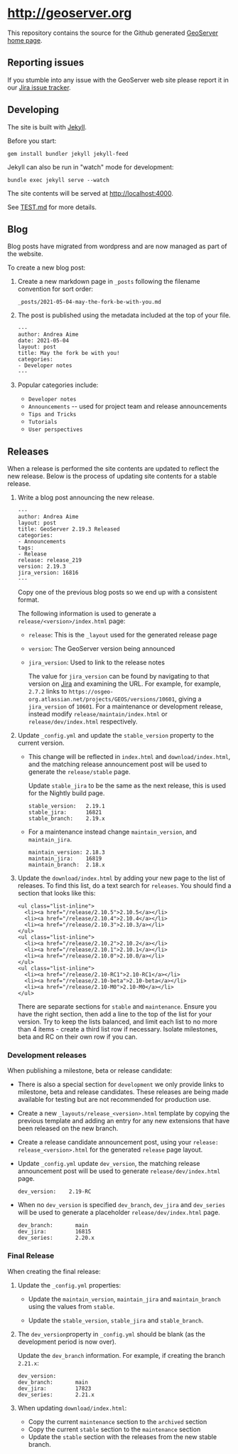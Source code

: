 # http://geoserver.org

This repository contains the source for the Github generated [GeoServer home page](http://geoserver.org/). 

## Reporting issues

If you stumble into any issue with the GeoServer web site please report it in our [Jira issue tracker](https://osgeo-org.atlassian.net/projects/GEOS/summary).

## Developing 

The site is built with [Jekyll](https://github.com/jekyll/jekyll).

Before you start:
    
    gem install bundler jekyll jekyll-feed

Jekyll can also be run in "watch" mode for development:

    bundle exec jekyll serve --watch

The site contents will be served at [http://localhost:4000](http://localhost:4000). 

See [TEST.md](TEST.md) for more details.

## Blog

Blog posts have migrated from wordpress and are now managed as part of the website.

To create a new blog post:

1. Create a new markdown page in ``_posts`` following the filename convention for sort order:

   ``_posts/2021-05-04-may-the-fork-be-with-you.md``
   
2. The post is published using the metadata included at the top of your file.
   
   ```
   ---
   author: Andrea Aime
   date: 2021-05-04
   layout: post
   title: May the fork be with you!
   categories:
   - Developer notes
   ---
   ```
   
3. Popular categories include:
   
   * ``Developer notes``
   * ``Announcements`` -- used for project team and release announcements
   * ``Tips and Tricks``
   * ``Tutorials``
   * ``User perspectives`` 

## Releases

When a release is performed the site contents are updated to reflect the new release. Below is the 
process of updating site contents for a stable release.

1. Write a blog post announcing the new release.
   
   ```
   ---
   author: Andrea Aime
   layout: post
   title: GeoServer 2.19.3 Released
   categories:
   - Announcements
   tags:
   - Release
   release: release_219
   version: 2.19.3
   jira_version: 16816
   ---
   ```
   
   Copy one of the previous blog posts so we end up with a consistent format.
   
   The following information is used to generate a ``release/<version>/index.html`` page:
   
   * ``release``: This is the `_layout` used for the generated release page
   
   * ``version``: The GeoServer version being announced
   
   * ``jira_version``: Used to link to the release notes
     
     The value for ``jira_version`` can be found by navigating to that version on [Jira](https://osgeo-org.atlassian.net/projects/GEOS?selectedItem=com.atlassian.jira.jira-projects-plugin:release-page) and examining the URL. For example, for example, ``2.7.2`` links to ``https://osgeo-org.atlassian.net/projects/GEOS/versions/10601``, giving a ``jira_version`` of ``10601``. For a maintenance or development release, instead modify ``release/maintain/index.html`` or ``release/dev/index.html`` respectively.

4. Update ``_config.yml`` and update the ``stable_version`` property to the current version.
   
   * This change will be reflected in ``index.html`` and ``download/index.html``, and the matching release announcement post will be used to generate the ``release/stable`` page.
     
     Update ``stable_jira`` to be the same as the next release, this is used for the Nightly build page.
     
     ```
     stable_version:   2.19.1
     stable_jira:      16821
     stable_branch:    2.19.x
     ```
   
   * For a maintenance instead change ``maintain_version``, and ``maintain_jira``.
   
     ```
     maintain_version: 2.18.3
     maintain_jira:    16819
     maintain_branch:  2.18.x
     ```

5. Update the ``download/index.html`` by adding your new page to the list of releases. To find this list, do a text search for ``releases``. You should find a section that looks like this:
   
   ```
   <ul class="list-inline">
     <li><a href="/release/2.10.5">2.10.5</a></li>
     <li><a href="/release/2.10.4">2.10.4</a></li>
     <li><a href="/release/2.10.3">2.10.3/a></li>
   </ul>
   <ul class="list-inline">
     <li><a href="/release/2.10.2">2.10.2</a></li>
     <li><a href="/release/2.10.1">2.10.1</a></li>
     <li><a href="/release/2.10.0">2.10.0/a></li>
   </ul>
   <ul class="list-inline">
     <li><a href="/release/2.10-RC1">2.10-RC1</a></li>
     <li><a href="/release/2.10-beta">2.10-beta</a></li>
     <li><a href="/release/2.10-M0">2.10-M0</a></li>
   </ul>
   ```
   
   There are separate sections for `stable` and `maintenance`. Ensure you have the right section, then add a line to the top of the list for your version. Try to keep the lists balanced, and limit each list to no more than 4 items - create a third list row if necessary. Isolate milestones, beta and RC on their own row if you can.

### Development releases

When publishing a milestone, beta or release candidate:

* There is also a special section for `development` we only provide links to milestone, beta and release candidates. These releases are being made available for testing but are not recommended for production use.

* Create a new `_layouts/release_<version>.html` template by copying the previous template and adding an entry for any new extensions that have been released on the new branch.

* Create a release candidate announcement post, using your ``release: release_<version>.html`` for the generated `release` page layout.

* Update `_config.yml` update ``dev_version``, the matching release announcement post will be used to generate `release/dev/index.html` page.

  ```
  dev_version:    2.19-RC
  ```

* When no ``dev_version`` is specified `dev_branch`, `dev_jira` and `dev_series` will be used to generate a placeholder `release/dev/index.html` page.
  
  ```
  dev_branch:       main
  dev_jira:         16815
  dev_series:       2.20.x
  ```

### Final Release

When creating the final release:

1. Update the ``_config.yml`` properties:

   * Update the `maintain_version`, `maintain_jira` and `maintain_branch` using the values from `stable`.
   
   * Update the `stable_version`, `stable_jira` and `stable_branch`.
   
2. The ``dev_version``property in ``_config.yml`` should be blank (as the development period is now over).
   
   Update the `dev_branch` information. For example, if creating the branch `2.21.x`:
   
   ```
   dev_version:
   dev_branch:       main
   dev_jira:         17823
   dev_series:       2.21.x
   ```

2. When updating ``download/index.html``:
   
   * Copy the current ``maintenance`` section to the ``archived`` section
   * Copy the current ``stable`` section to the ``maintenance`` section
   * Update the ``stable`` section with the releases from the new stable branch.
